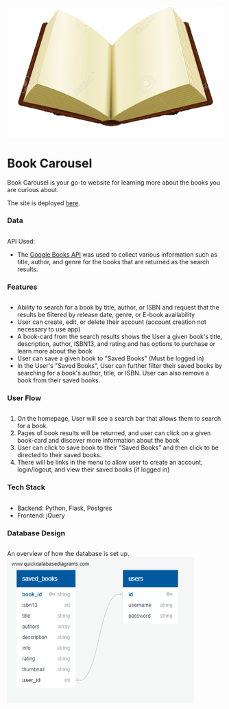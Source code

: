 ![image info](./BookIcon.jpg)

# Book Carousel

Book Carousel is your go-to website for learning more about the books you are curious about.

The site is deployed [here](https://book-carousel.herokuapp.com/).

### Data

##

API Used:

- The [Google Books API](https://developers.google.com/books/docs/v1/using) was used to collect various information such as title, author, and genre for the books that are returned as the search results.

### Features

##

- Ability to search for a book by title, author, or ISBN and request that the results be filtered by release date, genre, or E-book availability
- User can create, edit, or delete their account (account creation not necessary to use app)
- A book-card from the search results shows the User a given book's title, description, author, ISBN13, and rating and has options to purchase or learn more about the book
- User can save a given book to "Saved Books" (Must be logged in)
- In the User's "Saved Books", User can further filter their saved books by searching for a book's author, title, or ISBN. User can also remove a book from their saved books.

### User Flow

##

1. On the homepage, User will see a search bar that allows them to search for a book.
2. Pages of book results will be returned, and user can click on a given book-card and discover more information about the book
3. User can click to save book to their "Saved Books" and then click to be directed to their saved books.
4. There will be links in the menu to allow user to create an account, login/logout, and view their saved books (if logged in)

### Tech Stack

##

- Backend: Python, Flask, Postgres
- Frontend: jQuery

### Database Design

##

An overview of how the database is set up.  
![image info](./database_design.png)
